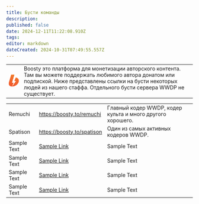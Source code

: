 ```yaml
---
title: Бусти команды
description: 
published: false
date: 2024-12-11T11:22:08.910Z
tags: 
editor: markdown
dateCreated: 2024-10-31T07:49:55.557Z
---
```


<table class="desc">
  <tr>
		<td><img src="/boosty.png" width="128"></td>
    <td>Boosty это платформа для монетизации авторского контента. Там вы можете поддержать любимого автора донатом или подпиской. Ниже представлены ссылки на бусти некоторых людей из нашего стаффа. Отдельного бусти сервера WWDP не существует.</td>
	</tr>
</table>
<table class="peop">
	<tr>
    <td>Remuchi</td>
    <td><a href="	https://boosty.to/remuchi">https://boosty.to/remuchi</a></td>
    <td>Главный кодер WWDP, кодер культа и много другого хорошего.</td>
	</tr>
  <tr>
    <td>Spatison</td>
    <td><a href="https://boosty.to/spatison">https://boosty.to/spatison</a></td>
    <td>Один из самых активных кодеров WWDP.</td>
	</tr>
  <tr>
    <td>Sample Text</td>
    <td><a href="">Sample Link</a></td>
    <td>Sample Text</td>
	</tr>
  <tr>
    <td>Sample Text</td>
    <td><a href="">Sample Link</a></td>
    <td>Sample Text</td>
	</tr>
  <tr>
    <td>Sample Text</td>
    <td><a href="">Sample Link</a></td>
    <td>Sample Text</td>
	</tr>
  <tr>
    <td>Sample Text</td>
    <td><a href="">Sample Link</a></td>
    <td>Sample Text</td>
	</tr>
</table>